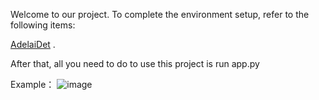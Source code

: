
Welcome to our project. To complete the environment setup, refer to the following items:

[AdelaiDet](https://github.com/aim-uofa/AdelaiDet) .

After that, all you need to do to use this project is run app.py

Example：
![image](https://github.com/user-attachments/assets/a21ca04d-a24e-4fe6-a250-6787c3f988e4)



